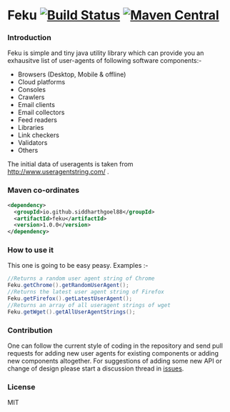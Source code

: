 # Feku [![Build Status](https://travis-ci.org/siddharthgoel88/feku.svg?branch=master)](https://travis-ci.org/siddharthgoel88/feku) [![Maven Central](https://maven-badges.herokuapp.com/maven-central/io.github.siddharthgoel88/feku/badge.svg)](https://maven-badges.herokuapp.com/maven-central/io.github.siddharthgoel88/feku)

### Introduction
Feku is simple and tiny java utility library which can provide you an exhausitve list of user-agents of following software components:-
  - Browsers (Desktop, Mobile & offline)
  - Cloud platforms
  - Consoles
  - Crawlers
  - Email clients
  - Email collectors
  - Feed readers
  - Libraries
  - Link checkers
  - Validators
  - Others

The initial data of useragents is taken from http://www.useragentstring.com/ .

### Maven co-ordinates
```xml
<dependency>
  <groupId>io.github.siddharthgoel88</groupId>
  <artifactId>feku</artifactId>
  <version>1.0.0</version>
</dependency>
```

### How to use it
This one is going to be easy peasy. Examples :-
```java
//Returns a random user agent string of Chrome
Feku.getChrome().getRandomUserAgent();
//Returns the latest user agent string of Firefox
Feku.getFirefox().getLatestUserAgent();
//Returns an array of all useragent strings of wget
Feku.getWget().getAllUserAgentStrings();
```

### Contribution
One can follow the current style of coding in the repository and send pull requests for adding new user agents for existing components or adding new components altogether. For suggestions of adding some new API or change of design please start a discussion thread in [issues](https://github.com/siddharthgoel88/feku/issues).

### License
MIT
